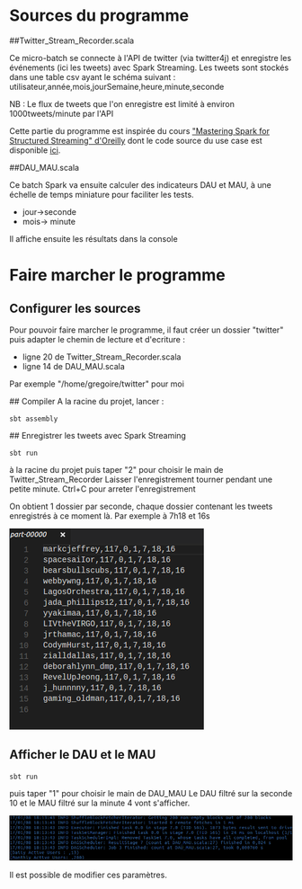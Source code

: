 # Sources du programme
##Twitter_Stream_Recorder.scala

Ce micro-batch se connecte à l'API de twitter (via twitter4j) et enregistre les événements (ici les tweets) avec Spark Streaming.
Les tweets sont stockés dans une table csv ayant le schéma suivant :
utilisateur,année,mois,jourSemaine,heure,minute,seconde

NB : Le flux de tweets que l'on enregistre est limité à environ 1000tweets/minute par l'API

Cette partie du programme est inspirée du cours ["Mastering Spark for Structured Streaming" d'Oreilly](https://www.safaribooksonline.com/library/view/mastering-spark-for/9781491974445/video287523.html?autoStart=True) dont le code source du use case est disponible [ici](https://github.com/thedataincubator/spark-structured-streaming/tree/master/twitter).

##DAU_MAU.scala

Ce batch Spark va ensuite calculer des indicateurs DAU et MAU, à une échelle de temps miniature pour faciliter les tests.
* jour->seconde 
* mois-> minute

Il affiche ensuite les résultats dans la console

# Faire marcher le programme
## Configurer les sources
Pour pouvoir faire marcher le programme, il faut créer un dossier "twitter" puis adapter le chemin de lecture et d'ecriture :
* ligne 20 de Twitter_Stream_Recorder.scala
* ligne 14 de DAU_MAU.scala

Par exemple "/home/gregoire/twitter" pour moi

## Compiler 
A la racine du projet, lancer :
```shell
sbt assembly
```
## Enregistrer les tweets avec Spark Streaming

```shell
sbt run
```
à la racine du projet puis taper "2" pour choisir le main de Twitter_Stream_Recorder
Laisser l'enregistrement tourner pendant une petite minute.
Ctrl+C pour arreter l'enregistrement

On obtient 1 dossier par seconde, chaque dossier contenant les tweets enregistrés à ce moment là. Par exemple à 7h18 et 16s

![alt text](https://github.com/gregoiremassot/exercice_pretty_simple/blob/master/screenshot2.png)

## Afficher le DAU et le MAU


```shell
sbt run
```
puis taper "1" pour choisir le main de DAU_MAU
Le DAU filtré sur la seconde 10 et le MAU filtré sur la minute 4 vont s'afficher.

![alt text](https://github.com/gregoiremassot/exercice_pretty_simple/blob/master/screenshot.png "Le DAU et le MAU s'affichent à l'écran")


Il est possible de modifier ces paramètres.




